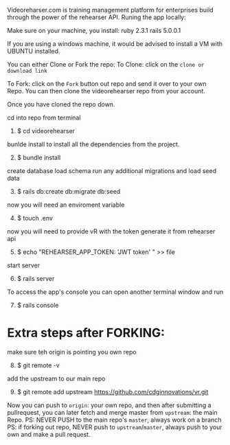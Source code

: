 Videoreharser.com is training management platform for enterprises build through the power of the rehearser API.
Runing the app locally:


Make sure on your machine, you install:
ruby 2.3.1
rails 5.0.0.1

If you are using a windows machine, it would be advised to install a VM with UBUNTU installed.

You can either Clone or Fork the repo:
To Clone: 
    click on the `clone or download link`

To Fork: 
    click on the `Fork` button out repo and send it over to your own Repo.
    You can then clone the videorehearser repo from your account.

Once you have cloned the repo down.

cd into repo from terminal

1) $ cd videorehearser

bunlde install to install all the dependencies from the project.

2) $ bundle install

create database load schema run any additional migrations and load seed data

3) $ rails db:create db:migrate db:seed

now you will need an enviroment variable 

4) $ touch .env 

now you will need to provide vR with the token generate it from rehearser api

5) $ echo "REHEARSER_APP_TOKEN: 'JWT token' " >> file

start server

6) $ rails server

To access the app's console you can open another terminal window and run

7) $ rails console


# Extra steps after FORKING:

make sure teh origin is pointing you own repo

8) $ git remote -v

add the upstream to our main repo

9) $ git remote add upstream https://github.com/cdginnovations/vr.git

Now you can push to `origin`: your own repo, and then after submitting a pullrequest, you can later fetch and merge master from  `upstream`: the main Repo.
PS: NEVER PUSH to the main repo's `master`, always work on a branch
PS: if forking out repo, NEVER push to `upstream`/`master`, always push to your own and make a pull request.